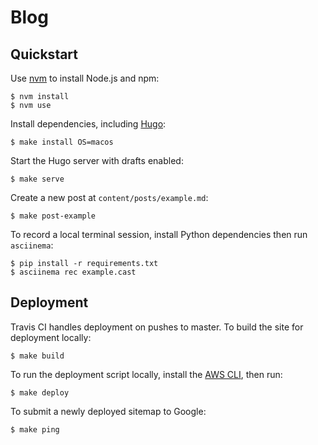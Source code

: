 # Blog

## Quickstart

Use [nvm](https://github.com/creationix/nvm) to install Node.js and npm:

    $ nvm install
    $ nvm use

Install dependencies, including [Hugo](https://gohugo.io):

    $ make install OS=macos

Start the Hugo server with drafts enabled:

    $ make serve

Create a new post at `content/posts/example.md`:

    $ make post-example

To record a local terminal session, install Python dependencies then run `asciinema`:

    $ pip install -r requirements.txt
    $ asciinema rec example.cast

## Deployment

Travis CI handles deployment on pushes to master. To build the site for deployment locally:

    $ make build

To run the deployment script locally, install the [AWS CLI](https://docs.aws.amazon.com/cli/latest/userguide/install-cliv2.html), then run:

    $ make deploy

To submit a newly deployed sitemap to Google:

    $ make ping
